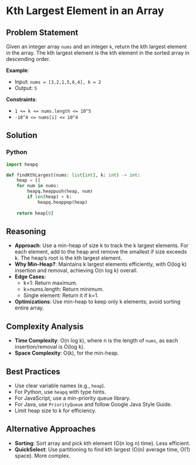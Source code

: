 # Kth Largest Element in an Array

## Problem Statement
Given an integer array `nums` and an integer `k`, return the kth largest element in the array. The kth largest element is the kth element in the sorted array in descending order.

**Example**:
- Input: `nums = [3,2,1,5,6,4], k = 2`
- Output: `5`

**Constraints**:
- `1 <= k <= nums.length <= 10^5`
- `-10^4 <= nums[i] <= 10^4`

## Solution

### Python
```python
import heapq

def findKthLargest(nums: list[int], k: int) -> int:
    heap = []
    for num in nums:
        heapq.heappush(heap, num)
        if len(heap) > k:
            heapq.heappop(heap)
    
    return heap[0]
```

## Reasoning
- **Approach**: Use a min-heap of size k to track the k largest elements. For each element, add to the heap and remove the smallest if size exceeds k. The heap’s root is the kth largest element.
- **Why Min-Heap?**: Maintains k largest elements efficiently, with O(log k) insertion and removal, achieving O(n log k) overall.
- **Edge Cases**:
  - k=1: Return maximum.
  - k=nums.length: Return minimum.
  - Single element: Return it if k=1.
- **Optimizations**: Use min-heap to keep only k elements; avoid sorting entire array.

## Complexity Analysis
- **Time Complexity**: O(n log k), where n is the length of `nums`, as each insertion/removal is O(log k).
- **Space Complexity**: O(k), for the min-heap.

## Best Practices
- Use clear variable names (e.g., `heap`).
- For Python, use `heapq` with type hints.
- For JavaScript, use a min-priority queue library.
- For Java, use `PriorityQueue` and follow Google Java Style Guide.
- Limit heap size to k for efficiency.

## Alternative Approaches
- **Sorting**: Sort array and pick kth element (O(n log n) time). Less efficient.
- **QuickSelect**: Use partitioning to find kth largest (O(n) average time, O(1) space). More complex.